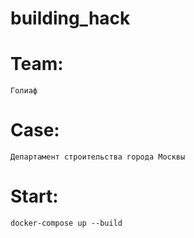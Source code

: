 # building_hack

# Team: 
    Голиаф

# Case: 
    Департамент строительства города Москвы

# Start:
    docker-compose up --build